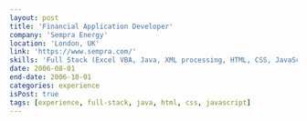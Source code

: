 ```yaml
---
layout: post
title: 'Financial Application Developer'
company: 'Sempra Energy'
location: 'London, UK'
link: 'https://www.sempra.com/'
skills: 'Full Stack (Excel VBA, Java, XML processing, HTML, CSS, JavaScript)'
date: 2006-08-01
end-date: 2006-10-01
categories: experience
isPost: true
tags: [experience, full-stack, java, html, css, javascript]
---
```

